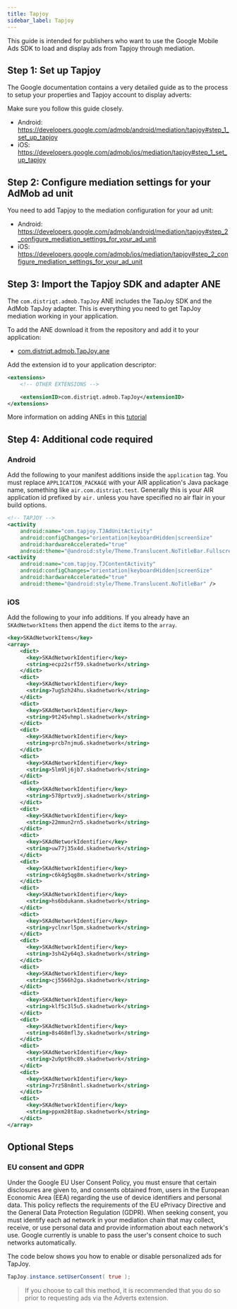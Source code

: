 ```yaml
---
title: Tapjoy
sidebar_label: Tapjoy
---
```



This guide is intended for publishers who want to use the Google Mobile Ads SDK to load and display ads from Tapjoy through mediation.


## Step 1: Set up Tapjoy

The Google documentation contains a very detailed guide as to the process to setup your properties and Tapjoy account to display adverts:

Make sure you follow this guide closely.

- Android: https://developers.google.com/admob/android/mediation/tapjoy#step_1_set_up_tapjoy
- iOS: https://developers.google.com/admob/ios/mediation/tapjoy#step_1_set_up_tapjoy



## Step 2: Configure mediation settings for your AdMob ad unit

You need to add Tapjoy to the mediation configuration for your ad unit:

- Android: https://developers.google.com/admob/android/mediation/tapjoy#step_2_configure_mediation_settings_for_your_ad_unit
- iOS: https://developers.google.com/admob/ios/mediation/tapjoy#step_2_configure_mediation_settings_for_your_ad_unit



## Step 3: Import the Tapjoy SDK and adapter ANE


The `com.distriqt.admob.TapJoy` ANE includes the TapJoy SDK and the AdMob TapJoy adapter. This is everything you need to get TapJoy mediation working in your application.

To add the ANE download it from the repository and add it to your application:

- [com.distriqt.admob.TapJoy.ane](https://github.com/distriqt/ANE-Adverts-Mediation/raw/master/lib/tapjoy/com.distriqt.admob.TapJoy.ane)

Add the extension id to your application descriptor:

```xml
<extensions>
    <!-- OTHER EXTENSIONS -->

    <extensionID>com.distriqt.admob.TapJoy</extensionID>
</extensions>
```

More information on adding ANEs in this [tutorial](/docs/tutorials/getting-started)


## Step 4: Additional code required


### Android

Add the following to your manifest additions inside the `application` tag. You must replace `APPLICATION_PACKAGE` with your AIR application's Java package name, something like `air.com.distriqt.test`. Generally this is your AIR application id prefixed by `air.` unless you have specified no air flair in your build options.

```xml
<!-- TAPJOY -->
<activity
    android:name="com.tapjoy.TJAdUnitActivity"
    android:configChanges="orientation|keyboardHidden|screenSize"
    android:hardwareAccelerated="true"
    android:theme="@android:style/Theme.Translucent.NoTitleBar.Fullscreen" />
<activity
    android:name="com.tapjoy.TJContentActivity"
    android:configChanges="orientation|keyboardHidden|screenSize"
    android:hardwareAccelerated="true"
    android:theme="@android:style/Theme.Translucent.NoTitleBar" />
```


### iOS

Add the following to your info additions. If you already have an `SKAdNetworkItems` then append the `dict` items to the `array`.

```xml
<key>SKAdNetworkItems</key>
<array>
    <dict>
      <key>SKAdNetworkIdentifier</key>
      <string>ecpz2srf59.skadnetwork</string>
    </dict>
    <dict>
      <key>SKAdNetworkIdentifier</key>
      <string>7ug5zh24hu.skadnetwork</string>
    </dict>
    <dict>
      <key>SKAdNetworkIdentifier</key>
      <string>9t245vhmpl.skadnetwork</string>
    </dict>
    <dict>
      <key>SKAdNetworkIdentifier</key>
      <string>prcb7njmu6.skadnetwork</string>
    </dict>
    <dict>
      <key>SKAdNetworkIdentifier</key>
      <string>5lm9lj6jb7.skadnetwork</string>
    </dict>
    <dict>
      <key>SKAdNetworkIdentifier</key>
      <string>578prtvx9j.skadnetwork</string>
    </dict>
    <dict>
      <key>SKAdNetworkIdentifier</key>
      <string>22mmun2rn5.skadnetwork</string>
    </dict>
    <dict>
      <key>SKAdNetworkIdentifier</key>
      <string>uw77j35x4d.skadnetwork</string>
    </dict>
    <dict>
      <key>SKAdNetworkIdentifier</key>
      <string>c6k4g5qg8m.skadnetwork</string>
    </dict>
    <dict>
      <key>SKAdNetworkIdentifier</key>
      <string>hs6bdukanm.skadnetwork</string>
    </dict>
    <dict>
      <key>SKAdNetworkIdentifier</key>
      <string>yclnxrl5pm.skadnetwork</string>
    </dict>
    <dict>
      <key>SKAdNetworkIdentifier</key>
      <string>3sh42y64q3.skadnetwork</string>
    </dict>
    <dict>
      <key>SKAdNetworkIdentifier</key>
      <string>cj5566h2ga.skadnetwork</string>
    </dict>
    <dict>
      <key>SKAdNetworkIdentifier</key>
      <string>klf5c3l5u5.skadnetwork</string>
    </dict>
    <dict>
      <key>SKAdNetworkIdentifier</key>
      <string>8s468mfl3y.skadnetwork</string>
    </dict>
    <dict>
      <key>SKAdNetworkIdentifier</key>
      <string>2u9pt9hc89.skadnetwork</string>
    </dict>
    <dict>
      <key>SKAdNetworkIdentifier</key>
      <string>7rz58n8ntl.skadnetwork</string>
    </dict>
    <dict>
      <key>SKAdNetworkIdentifier</key>
      <string>ppxm28t8ap.skadnetwork</string>
    </dict>
</array>
```



## Optional Steps

### EU consent and GDPR

Under the Google EU User Consent Policy, you must ensure that certain disclosures are given to, and consents obtained from, users in the European Economic Area (EEA) regarding the use of device identifiers and personal data. This policy reflects the requirements of the EU ePrivacy Directive and the General Data Protection Regulation (GDPR). When seeking consent, you must identify each ad network in your mediation chain that may collect, receive, or use personal data and provide information about each network's use. Google currently is unable to pass the user's consent choice to such networks automatically.

The code below shows you how to enable or disable personalized ads for TapJoy.


```actionscript
TapJoy.instance.setUserConsent( true );
```

>
> If you choose to call this method, it is recommended that you do so prior to requesting ads via the Adverts extension.
>
